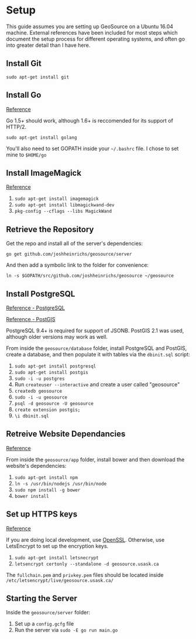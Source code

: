 # Setup

This guide assumes you are setting up GeoSource on a Ubuntu 16.04 machine. External references have been included for most steps which document the setup process for different operating systems, and often go into greater detail than I have here.

## Install Git

```
sudo apt-get install git
```

## Install Go

[Reference](https://golang.org/doc/install)

Go 1.5+ should work, although 1.6+ is reccomended for its support of HTTP/2.

```
sudo apt-get install golang
```
You'll also need to set GOPATH inside your `~/.bashrc` file. I chose to set mine to `$HOME/go`

## Install ImageMagick

[Reference](https://github.com/gographics/imagick)

1. `sudo apt-get install imagemagick`
2. `sudo apt-get install libmagickwand-dev`
3. `pkg-config --cflags --libs MagickWand`

## Retrieve the Repository

Get the repo and install all of the server's dependencies: 

```
go get github.com/joshheinrichs/geosource/server
```

And then add a symbolic link to the folder for convenience:
```
ln -s $GOPATH/src/github.com/joshheinrichs/geosource ~/geosource
```

## Install PostgreSQL

[Reference - PostgreSQL](https://www.digitalocean.com/community/tutorials/how-to-install-and-use-postgresql-on-ubuntu-14-04)

[Reference - PostGIS](http://postgis.net/install/)

PostgreSQL 9.4+ is required for support of JSONB. PostGIS 2.1 was used, although older versions may work as well.

From inside the `geosource/database` folder, install PostgreSQL and PostGIS, create a database, and then populate it with tables via the `dbinit.sql` script:

1. `sudo apt-get install postgresql`
2. `sudo apt-get install postgis`
3. `sudo -i -u postgres`
4. Run `createuser --interactive` and create a user called "geosource"
5. `createdb geosource`
6. `sudo -i -u geosource`
4. `psql -d geosource -U geosource`
5. `create extension postgis;`
6. `\i dbinit.sql`

## Retreive Website Dependancies

[Reference](http://bower.io/)

From inside the `geosource/app` folder, install bower and then download the website's dependencies:

1. `sudo apt-get install npm`
2. `ln -s /usr/bin/nodejs /usr/bin/node`
3. `sudo npm install -g bower`
4. `bower install`

## Set up HTTPS keys

[Reference](https://letsencrypt.org/getting-started/)

If you are doing local development, use [OpenSSL](https://www.openssl.org/). Otherwise, use LetsEncrypt to set up the encryption keys.

1. `sudo apt-get install letsnecrypt`
2. `letsencrypt certonly --standalone -d geosource.usask.ca`

The `fullchain.pem` and `privkey.pem` files should be located inside `/etc/letsencrypt/live/geosource.usask.ca/`

## Starting the Server

Inside the `geosource/server` folder:

1. Set up a `config.gcfg` file
2. Run the server via `sudo -E go run main.go`
